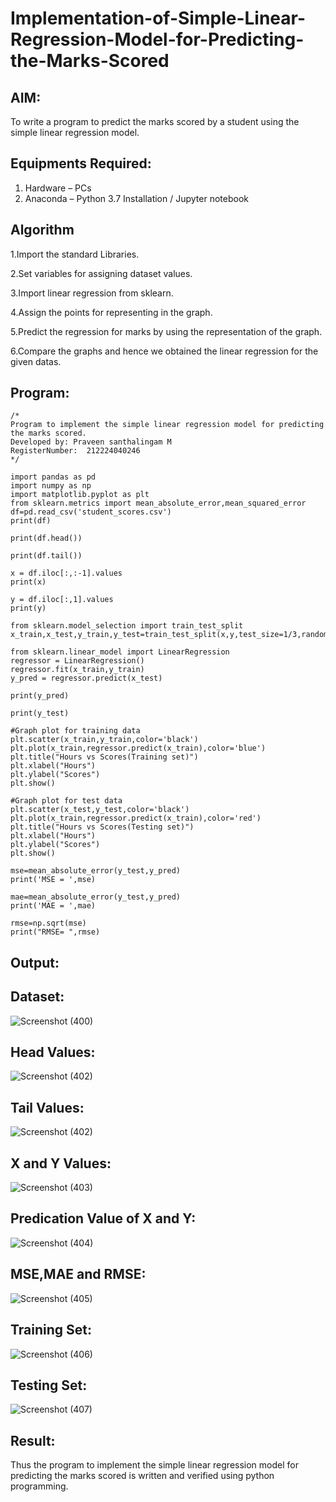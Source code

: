 # Implementation-of-Simple-Linear-Regression-Model-for-Predicting-the-Marks-Scored

## AIM:
To write a program to predict the marks scored by a student using the simple linear regression model.

## Equipments Required:
1. Hardware – PCs
2. Anaconda – Python 3.7 Installation / Jupyter notebook

## Algorithm

1.Import the standard Libraries.

2.Set variables for assigning dataset values.

3.Import linear regression from sklearn.

4.Assign the points for representing in the graph.

5.Predict the regression for marks by using the representation of the graph.

6.Compare the graphs and hence we obtained the linear regression for the given datas.

## Program:
```
/*
Program to implement the simple linear regression model for predicting the marks scored.
Developed by: Praveen santhalingam M
RegisterNumber:  212224040246
*/

import pandas as pd
import numpy as np
import matplotlib.pyplot as plt
from sklearn.metrics import mean_absolute_error,mean_squared_error
df=pd.read_csv('student_scores.csv')
print(df)

print(df.head())

print(df.tail())

x = df.iloc[:,:-1].values
print(x)

y = df.iloc[:,1].values
print(y)

from sklearn.model_selection import train_test_split
x_train,x_test,y_train,y_test=train_test_split(x,y,test_size=1/3,random_state=0)

from sklearn.linear_model import LinearRegression
regressor = LinearRegression()
regressor.fit(x_train,y_train)
y_pred = regressor.predict(x_test)

print(y_pred)

print(y_test)

#Graph plot for training data
plt.scatter(x_train,y_train,color='black')
plt.plot(x_train,regressor.predict(x_train),color='blue')
plt.title("Hours vs Scores(Training set)")
plt.xlabel("Hours")
plt.ylabel("Scores")
plt.show()

#Graph plot for test data
plt.scatter(x_test,y_test,color='black')
plt.plot(x_train,regressor.predict(x_train),color='red')
plt.title("Hours vs Scores(Testing set)")
plt.xlabel("Hours")
plt.ylabel("Scores")
plt.show()

mse=mean_absolute_error(y_test,y_pred)
print('MSE = ',mse)

mae=mean_absolute_error(y_test,y_pred)
print('MAE = ',mae)

rmse=np.sqrt(mse)
print("RMSE= ",rmse)
```

## Output:

## Dataset:

![Screenshot (400)](https://github.com/user-attachments/assets/c03e1a66-1b3f-41b4-9bbc-6ac434c40726)

## Head Values:

![Screenshot (402)](https://github.com/user-attachments/assets/5fa61611-0579-4c2f-9d97-337a99c02b9f)

## Tail Values:

![Screenshot (402)](https://github.com/user-attachments/assets/b0add2e6-a4ee-49ae-94b2-1caebeaed20c)

## X and Y Values:

![Screenshot (403)](https://github.com/user-attachments/assets/750cdee8-5569-4e72-b7c6-30deae9a378c)

## Predication Value of X and Y:

![Screenshot (404)](https://github.com/user-attachments/assets/c552d5ac-3d3f-4a6a-ace4-f0b579436b35)

## MSE,MAE and RMSE:

![Screenshot (405)](https://github.com/user-attachments/assets/027b1ac2-3852-477d-a0b4-f7f6c9e80021)

## Training Set:

![Screenshot (406)](https://github.com/user-attachments/assets/026fff1b-82f9-41d5-a7ee-9da822bec803)

## Testing Set:

![Screenshot (407)](https://github.com/user-attachments/assets/41080251-80e2-4111-9a5c-6f4b7eba31d2)


## Result:
Thus the program to implement the simple linear regression model for predicting the marks scored is written and verified using python programming.
